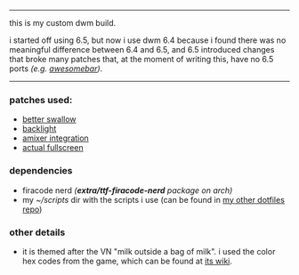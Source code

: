 ***
this is my custom dwm build.

i started off using 6.5, but now i use dwm 6.4 because i found there was no meaningful difference between 6.4 and 6.5, and 6.5 introduced changes that broke many patches that, at the moment of writing this, have no 6.5 ports *(e.g. [awesomebar](https://dwm.suckless.org/patches/awesomebar/))*.
***

### patches used:
+ [better swallow](https://dwm.suckless.org/patches/betterswallow/)
+ [backlight](https://dwm.suckless.org/patches/backlight/)
+ [amixer integration](https://dwm.suckless.org/patches/amixer-integration/)
+ [actual fullscreen](https://dwm.suckless.org/patches/actualfullscreen/)

### dependencies
+ firacode nerd *(**extra/ttf-firacode-nerd** package on arch)*
+ my *~/scripts* dir with the scripts i use (can be found in [my other dotfiles repo](https://github.com/akai-hana/dotfiles))

### other details
- it is themed after the VN "milk outside a bag of milk". i used the color hex codes from the game, which can be found at [its wiki](https://milk.wiki.gg/wiki/Milk_outside_a_bag_of_milk_outside_a_bag_of_milk#Color_Palette).
